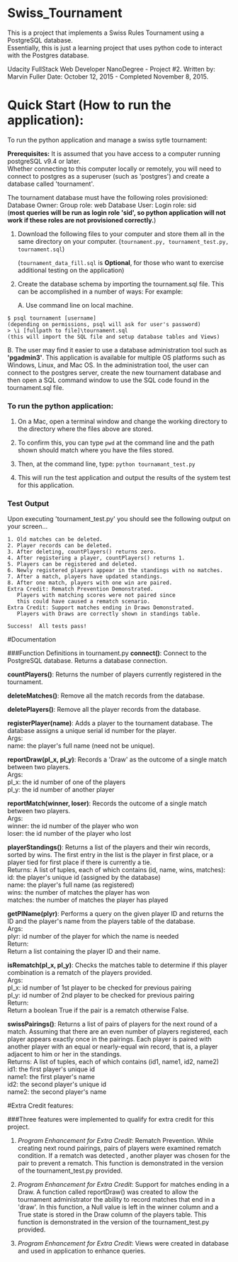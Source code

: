 
# Swiss_Tournament

This is a project that implements a Swiss Rules Tournament using a PostgreSQL database.  
Essentially, this is just a learning project that uses python code to interact with the Postgres database.

Udacity FullStack Web Developer NanoDegree - Project #2.
Written by: Marvin Fuller
Date: October 12, 2015 - Completed November 8, 2015.


# Quick Start (How to run the application):
To run the python application and manage a swiss sytle tournament:

**Prerequisites:**
It is assumed that you have access to a computer running postgreSQL v9.4 or later.  
Whether connecting to this computer locally or remotely, you will need to 
connect to postgres as a superuser (such as 'postgres') and create a database called
'tournament'.
    
The tournament database must have the following roles provisioned:
Database Owner: Group role: web
Database User: Login role: sid  
(**most queries will be run as login role 'sid', so python application 
will not work if these roles are not provisioned correctly.**)
    
1. Download the following files to your computer and store them all in the same directory on your computer.
     (`tournament.py, tournament_test.py, tournament.sql`)

   (`tournament_data_fill.sql` is **Optional**, for those who want to exercise 
   additional testing on the application)

2. Create the database schema by importing the tournament.sql file.
   This can be accomplished in a number of ways:
   For example:

	A. Use command line on local machine.
```
$ psql tournament [username]
(depending on permissions, psql will ask for user's password)
> \i [fullpath to file]\tournament.sql
(this will import the SQL file and setup database tables and Views)
```
   B. The user may find it easier to use a database administration tool 
   such as **'pgadmin3'**.  This application is available for multiple OS
   platforms such as Windows, Linux, and Mac  OS.  In the administration 
   tool, the user can connect to the postgres server, create the new tournament
   database and then open a SQL command window to use the SQL code found 
   in the tournament.sql file.

### To run the python application:

1. On a Mac, open a terminal window and change the working directory 
   to the directory where the files above are stored.

2. To confirm this, you can type `pwd` at the command line and the 
   path shown should match where you have the files stored.

3. Then, at the command line, type: `python tournamant_test.py`
  
4. This will run the test application and output the results of the 
       system test for this application.

### Test Output

Upon executing 'tournament_test.py' you should see the following output on your screen...

```
1. Old matches can be deleted.
2. Player records can be deleted.
3. After deleting, countPlayers() returns zero.
4. After registering a player, countPlayers() returns 1.
5. Players can be registered and deleted.
6. Newly registered players appear in the standings with no matches.
7. After a match, players have updated standings.
8. After one match, players with one win are paired.
Extra Credit: Rematch Prevention Demonstrated. 
   Players with matching scores were not paired since 
   this could have caused a rematch scenario.
Extra Credit: Support matches ending in Draws Demonstrated. 
   Players with Draws are correctly shown in standings table.

Success!  All tests pass!
```



#Documentation

###Function Definitions in tournament.py
**connect()**: Connect to the PostgreSQL database.  Returns a database connection.

**countPlayers()**: Returns the number of players currently registered in the tournament.

**deleteMatches()**: Remove all the match records from the database.

**deletePlayers()**: Remove all the player records from the database.

**registerPlayer(name)**: Adds a player to the tournament database. The database 
assigns a unique serial id number for the player.  
Args:  
  name: the player's full name (need not be unique).

**reportDraw(pl_x, pl_y)**: Records a 'Draw' as the outcome of a single match between two players.  
Args:  
  pl_x:  the id number of one of the players  
  pl_y:  the id number of another player  

**reportMatch(winner, loser)**: Records the outcome of a single match between two players.  
Args:  
  winner:  the id number of the player who won  
  loser:  the id number of the player who lost  
            
**playerStandings()**: Returns a list of the players and their win records, sorted by wins. The first entry in the list is the player in first place, or a player tied for first place if there is currently a tie.  
Returns:
  A list of tuples, each of which contains (id, name, wins, matches):  
   id: the player's unique id (assigned by the database)  
   name: the player's full name (as registered)  
   wins: the number of matches the player has won  
   matches: the number of matches the player has played  
              
**getPlName(plyr)**: Performs a query on the given player ID and returns the ID and the player's name from the players table
   of the database.  
Args:  
  plyr: id number of the player for which the name is needed  
Return:  
   Return a list containing the player ID and their name.  

**isRematch(pl_x, pl_y)**: Checks the matches table to determine if this player combination is a rematch of the players provided.  
Args:  
  pl_x: id number of 1st player to be checked for previous pairing  
  pl_y: id number of 2nd player to be checked for previous pairing  
Return:  
  Return a boolean True if the pair is a rematch otherwise False.  

**swissPairings()**: Returns a list of pairs of players for the next round of a match. Assuming that there are an even number of players registered, each player appears exactly once in the pairings.  Each player is paired with another
   player with an equal or nearly-equal win record, that is, a player adjacent to him or her in the standings.  
Returns:
  A list of tuples, each of which contains (id1, name1, id2, name2)  
   id1: the first player's unique id  
   name1: the first player's name  
   id2: the second player's unique id  
   name2: the second player's name  


#Extra Credit features:

###Three features were implemented to qualify for extra credit for this project.

1. *Program Enhancement for Extra Credit*: Rematch Prevention.  While creating 
next round pairings, pairs of players were examined rematch condition.  If a 
rematch was detected , another player was chosen for the pair to prevent a 
rematch.  This function is demonstrated in the version of the tournament_test.py provided.

2. *Program Enhancement for Extra Credit*: Support for matches ending in a Draw.
A function called reportDraw() was created to allow the tournament administrator 
the ability to record matches that end in a 'draw'.  In this function, a Null 
value is left in the winner column and a True state is stored in the Draw 
column of the players table.  This function is demonstrated in the version 
of the tournament_test.py provided.

3. *Program Enhancement for Extra Credit*: Views were created in database and 
used in application to enhance queries.
